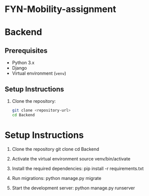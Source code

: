 # FYN-Mobility-assignment

# Backend
## Prerequisites

- Python 3.x
- Django
- Virtual environment (`venv`)

## Setup Instructions

1. Clone the repository:

   ```bash
   git clone <repository-url>
   cd Backend


# Setup Instructions
1) Clone the repository
git clone <repository-url>
cd Backend

2) Activate the virtual environment
source venv/bin/activate

3) Install the required dependencies:
pip install -r requirements.txt

4) Run migrations:
python manage.py migrate

5) Start the development server:
python manage.py runserver
